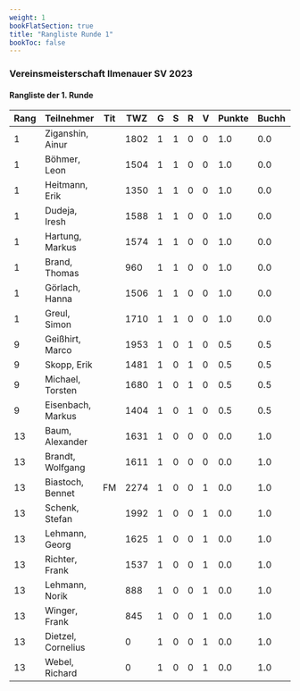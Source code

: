 ```yaml
---
weight: 1
bookFlatSection: true
title: "Rangliste Runde 1"
bookToc: false
---
```


### Vereinsmeisterschaft Ilmenauer SV 2023

#### Rangliste der 1. Runde

| Rang | Teilnehmer       | Tit | TWZ  | G | S | R | V | Punkte | Buchh | SoBerq |
|------|------------------|-----|------|---|---|---|---|--------|-------|--------|
| 1    | Ziganshin, Ainur |     | 1802 | 1 | 1 | 0 | 0 | 1.0    | 0.0   | 0.00   |
| 1    | Böhmer, Leon     |     | 1504 | 1 | 1 | 0 | 0 | 1.0    | 0.0   | 0.00   |
| 1    | Heitmann, Erik   |     | 1350 | 1 | 1 | 0 | 0 | 1.0    | 0.0   | 0.00   |
| 1    | Dudeja, Iresh    |     | 1588 | 1 | 1 | 0 | 0 | 1.0    | 0.0   | 0.00   |
| 1    | Hartung, Markus  |     | 1574 | 1 | 1 | 0 | 0 | 1.0    | 0.0   | 0.00   |
| 1    | Brand, Thomas    |     | 960  | 1 | 1 | 0 | 0 | 1.0    | 0.0   | 0.00   |
| 1    | Görlach, Hanna   |     | 1506 | 1 | 1 | 0 | 0 | 1.0    | 0.0   | 0.00   |
| 1    | Greul, Simon     |     | 1710 | 1 | 1 | 0 | 0 | 1.0    | 0.0   | 0.00   |
| 9    | Geißhirt, Marco  |     | 1953 | 1 | 0 | 1 | 0 | 0.5    | 0.5   | 0.25   |
| 9    | Skopp, Erik      |     | 1481 | 1 | 0 | 1 | 0 | 0.5    | 0.5   | 0.25   |
| 9    | Michael, Torsten |     | 1680 | 1 | 0 | 1 | 0 | 0.5    | 0.5   | 0.25   |
| 9    | Eisenbach, Markus|     | 1404 | 1 | 0 | 1 | 0 | 0.5    | 0.5   | 0.25   |
| 13   | Baum, Alexander  |     | 1631 | 1 | 0 | 0 | 0 | 0.0    | 1.0   | 0.00   |
| 13   | Brandt, Wolfgang |     | 1611 | 1 | 0 | 0 | 0 | 0.0    | 1.0   | 0.00   |
| 13   | Biastoch, Bennet | FM  | 2274 | 1 | 0 | 0 | 1 | 0.0    | 1.0   | 0.00   |
| 13   | Schenk, Stefan   |     | 1992 | 1 | 0 | 0 | 1 | 0.0    | 1.0   | 0.00   |
| 13   | Lehmann, Georg   |     | 1625 | 1 | 0 | 0 | 1 | 0.0    | 1.0   | 0.00   |
| 13   | Richter, Frank   |     | 1537 | 1 | 0 | 0 | 1 | 0.0    | 1.0   | 0.00   |
| 13   | Lehmann, Norik   |     | 888  | 1 | 0 | 0 | 1 | 0.0    | 1.0   | 0.00   |
| 13   | Winger, Frank    |     | 845  | 1 | 0 | 0 | 1 | 0.0    | 1.0   | 0.00   |
| 13   | Dietzel, Cornelius|    | 0    | 1 | 0 | 0 | 1 | 0.0    | 1.0   | 0.00   |
| 13   | Webel, Richard   |     | 0    | 1 | 0 | 0 | 1 | 0.0    | 1.0   | 0.00   |